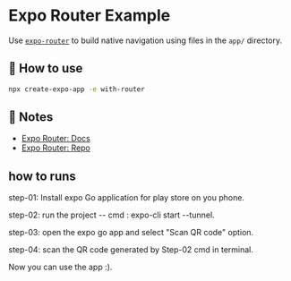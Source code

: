 # Expo Router Example

Use [`expo-router`](https://expo.github.io/router) to build native navigation using files in the `app/` directory.

## 🚀 How to use

```sh
npx create-expo-app -e with-router
```

## 📝 Notes

- [Expo Router: Docs](https://expo.github.io/router)
- [Expo Router: Repo](https://github.com/expo/router)


## how to runs
step-01: Install expo Go application for play store on you phone.


step-02: run the project -- cmd : expo-cli start --tunnel.



step-03: open the expo go app and select "Scan QR code" option.


step-04: scan the QR code generated by Step-02 cmd in terminal.


Now you can use the app :).
